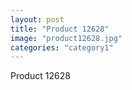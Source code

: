 ```yaml
---
layout: post
title: "Product 12628"
image: "product12628.jpg"
categories: "category1"
---
```

Product 12628
